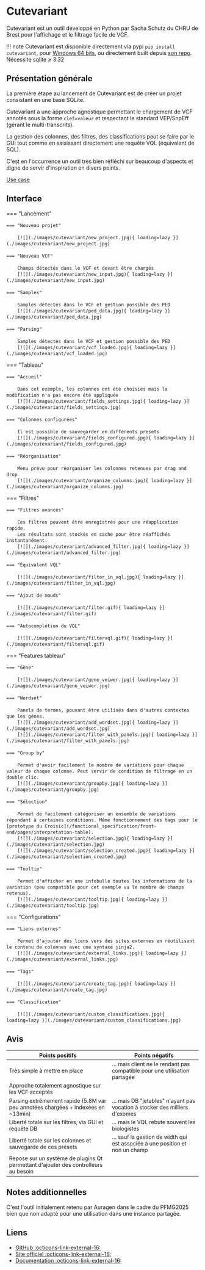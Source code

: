 # Cutevariant

Cutevariant est un outil développé en Python par Sacha Schutz du CHRU de Brest pour l'affichage et le filtrage facile de VCF.

!!! note
    Cutevariant est disponible directement via pypi `pip install cutevariant`, pour [Windows 64 bits](https://github.com/labsquare/cutevariant/releases/download/0.4.4/cutevariant_0.4.4.exe), ou directement built depuis [son repo](https://github.com/labsquare/cutevariant).  
    Nécessite sqlite ≥ 3.32

## Présentation générale
La première étape au lancement de Cutevariant est de créer un projet consistant en une base SQLite.

Cutevariant a une approche agnostique permettant le chargement de VCF annotés sous la forme `clef=valeur` et respectant le standard VEP/SnpEff (gérant le multi-transcrits).

La gestion des colonnes, des filtres, des classifications peut se faire par le GUI tout comme en saisissant directement une requête VQL (équivalent de SQL).

C'est en l'occurrence un outil très bien réfléchi sur beaucoup d'aspects et digne de servir d'inspiration en divers points.

[Use case](https://github.com/labsquare/cutevariant/wiki/Usage-examples)

## Interface

=== "Lancement"

    === "Nouveau projet"

        [![](./images/cutevariant/new_project.jpg){ loading=lazy }](./images/cutevariant/new_project.jpg)

    === "Nouveau VCF"

        Champs détectés dans le VCF et devant être chargés
        [![](./images/cutevariant/new_input.jpg){ loading=lazy }](./images/cutevariant/new_input.jpg)

    === "Samples"

        Samples détectés dans le VCF et gestion possible des PED
        [![](./images/cutevariant/ped_data.jpg){ loading=lazy }](./images/cutevariant/ped_data.jpg)

    === "Parsing"

        Samples détectés dans le VCF et gestion possible des PED
        [![](./images/cutevariant/vcf_loaded.jpg){ loading=lazy }](./images/cutevariant/vcf_loaded.jpg)

=== "Tableau"

    === "Accueil"

        Dans cet exemple, les colonnes ont été choisies mais la modification n'a pas encore été appliquée
        [![](./images/cutevariant/fields_settings.jpg){ loading=lazy }](./images/cutevariant/fields_settings.jpg)

    === "Colonnes configurées"

        Il est possible de sauvegarder en différents presets
        [![](./images/cutevariant/fields_configured.jpg){ loading=lazy }](./images/cutevariant/fields_configured.jpg)

    === "Réorganisation"

        Menu prévu pour réorganiser les colonnes retenues par drag and drop
        [![](./images/cutevariant/organize_columns.jpg){ loading=lazy }](./images/cutevariant/organize_columns.jpg)

=== "Filtres"

    === "Filtres avancés"

        Ces filtres peuvent être enregistrés pour une réapplication rapide.  
        Les résultats sont stockés en cache pour être réaffichés instantanément.
        [![](./images/cutevariant/advanced_filter.jpg){ loading=lazy }](./images/cutevariant/advanced_filter.jpg)

    === "Équivalent VQL"

        [![](./images/cutevariant/filter_in_vql.jpg){ loading=lazy }](./images/cutevariant/filter_in_vql.jpg)

    === "Ajout de nœuds"

        [![](./images/cutevariant/filter.gif){ loading=lazy }](./images/cutevariant/filter.gif)

    === "Autocomplétion du VQL"

        [![](./images/cutevariant/filtervql.gif){ loading=lazy }](./images/cutevariant/filtervql.gif)

=== "Features tableau"

    === "Gène"

        [![](./images/cutevariant/gene_veiwer.jpg){ loading=lazy }](./images/cutevariant/gene_veiwer.jpg)

    === "Wordset"

        Panels de termes, pouvant être utilisés dans d'autres contextes que les gènes.
        [![](./images/cutevariant/add_wordset.jpg){ loading=lazy }](./images/cutevariant/add_wordset.jpg)
        [![](./images/cutevariant/filter_with_panels.jpg){ loading=lazy }](./images/cutevariant/filter_with_panels.jpg)

    === "Group by"

        Permet d'avoir facilement le nombre de variations pour chaque valeur de chaque colonne. Peut servir de condition de filtrage en un double clic.  
        [![](./images/cutevariant/groupby.jpg){ loading=lazy }](./images/cutevariant/groupby.jpg)

    === "Sélection"

        Permet de facilement catégoriser un ensemble de variations répondant à certaines conditions. Même fonctionnement des tags pour le [prototype du Croisic](/functional_specification/front-end/pages/interpretation-table).  
        [![](./images/cutevariant/selection.jpg){ loading=lazy }](./images/cutevariant/selection.jpg)  
        [![](./images/cutevariant/selection_created.jpg){ loading=lazy }](./images/cutevariant/selection_created.jpg)

    === "Tooltip"

        Permet d'afficher en une infobulle toutes les informations de la variation (peu compatible pour cet exemple vu le nombre de champs retenus).  
        [![](./images/cutevariant/tooltip.jpg){ loading=lazy }](./images/cutevariant/tooltip.jpg)

=== "Configurations"

    === "Liens externes"

        Permet d'ajouter des liens vers des sites externes en réutilisant le contenu de colonnes avec une syntaxe jinja2.  
        [![](./images/cutevariant/external_links.jpg){ loading=lazy }](./images/cutevariant/external_links.jpg)

    === "Tags"

        [![](./images/cutevariant/create_tag.jpg){ loading=lazy }](./images/cutevariant/create_tag.jpg)

    === "Classification"

        [![](./images/cutevariant/custom_classifications.jpg){ loading=lazy }](./images/cutevariant/custom_classifications.jpg)

## Avis

| Points positifs | Points négatifs |
| - | - |
| Très simple à mettre en place | … mais client ne le rendant pas compatible pour une utilisation partagée |
| Approche totalement agnostique sur les VCF acceptés |  |
| Parsing extrêmement rapide (5.8M var peu annotées chargées + indexées en ~13min) | … mais DB "jetables" n'ayant pas vocation à stocker des milliers d'exomes |
| Liberté totale sur les filtres, via GUI et requête DB | … mais le VQL rebute souvent les biologistes |
| Liberté totale sur les colonnes et sauvegarde de ces présets | … sauf la gestion de width qui est associée à une position et non un champ |
| Repose sur un système de plugins Qt permettant d'ajouter des controlleurs au besoin |  |

## Notes additionnelles

C'est l'outil initialement retenu par Auragen dans le cadre du PFMG2025 bien que non adapté pour une utilisation dans une instance partagée.

## Liens
- [GitHub :octicons-link-external-16:](https://github.com/labsquare/cutevariant)
- [Site officiel :octicons-link-external-16:](https://cutevariant.labsquare.org/)
- [Documentation :octicons-link-external-16:](https://github.com/labsquare/cutevariant/wiki)
